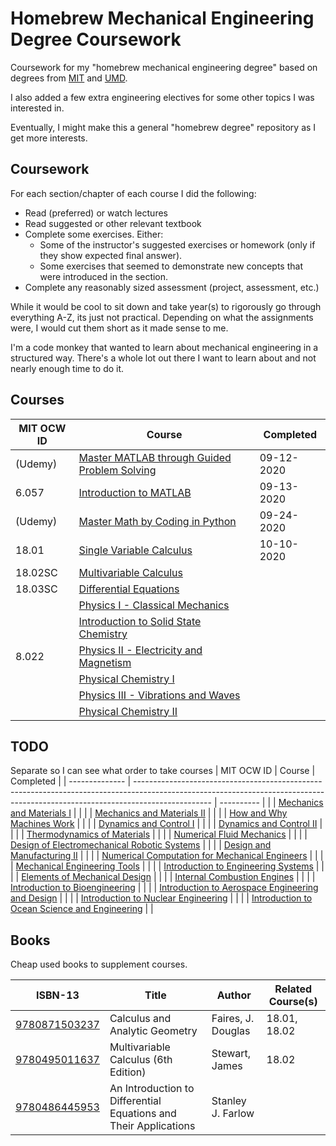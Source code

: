 # Homebrew Mechanical Engineering Degree Coursework

Coursework for my "homebrew mechanical engineering degree" based on degrees from [MIT](http://catalog.mit.edu/degree-charts/mechanical-engineering-course-2/) and [UMD](https://eng.umd.edu/sites/clark.umd.edu/files/enme-4yrplan-ge-2016-2017.pdf).

I also added a few extra engineering electives for some other topics I was interested in.

Eventually, I might make this a general "homebrew degree" repository as I get more interests.


## Coursework
For each section/chapter of each course I did the following:
- Read (preferred) or watch lectures
- Read suggested or other relevant textbook
- Complete some exercises. Either:
  - Some of the instructor's suggested exercises or homework (only if they show expected final answer).
  - Some exercises that seemed to demonstrate new concepts that were introduced in the section.
- Complete any reasonably sized assessment (project, assessment, etc.)


While it would be cool to sit down and take year(s) to rigorously go through everything A-Z, its just not practical.
Depending on what the assignments were, I would cut them short as it made sense to me.

I'm a code monkey that wanted to learn about mechanical engineering in a structured way.
There's a whole lot out there I want to learn about and not nearly enough time to do it.


## Courses
| MIT OCW ID     | Course                                                                                                                                                                          | Completed  |
| -------------- | ------------------------------------------------------------------------------------------------------------------------------------------------------------------------------- | ---------- |
| (Udemy)        | [Master MATLAB through Guided Problem Solving](https://www.udemy.com/course/master-matlab-through-guided-problem-solving/learn/)                                                | 09-12-2020 |
| 6.057          | [Introduction to MATLAB](https://ocw.mit.edu/courses/electrical-engineering-and-computer-science/6-057-introduction-to-matlab-january-iap-2019)                                 | 09-13-2020 |
| (Udemy)        | [Master Math by Coding in Python](https://www.udemy.com/course/math-with-python/learn/)                                                                                         | 09-24-2020 |
| 18.01          | [Single Variable Calculus](https://ocw.mit.edu/courses/mathematics/18-01-single-variable-calculus-fall-2006)                                                                    | 10-10-2020 |
| 18.02SC        | [Multivariable Calculus](https://ocw.mit.edu/courses/mathematics/18-02sc-multivariable-calculus-fall-2010/)                                                                     | |
| 18.03SC        | [Differential Equations](https://ocw.mit.edu/courses/mathematics/18-03sc-differential-equations-fall-2011/)                                                                     | |
|                | [Physics I - Classical Mechanics](https://ocw.mit.edu/courses/physics/8-012-physics-i-classical-mechanics-fall-2008)                                                            | |
|                | [Introduction to Solid State Chemistry](https://ocw.mit.edu/courses/materials-science-and-engineering/3-091sc-introduction-to-solid-state-chemistry-fall-2010)                  | |
| 8.022          | [Physics II - Electricity and Magnetism](https://ocw.mit.edu/courses/physics/8-022-physics-ii-electricity-and-magnetism-fall-2002)                                              | |
|                | [Physical Chemistry I](https://ocw.mit.edu/courses/chemistry/5-61-physical-chemistry-fall-2017)                                                                                 | |
|                | [Physics III - Vibrations and Waves](https://ocw.mit.edu/courses/physics/8-03sc-physics-iii-vibrations-and-waves-fall-2016)                                                     | |
|                | [Physical Chemistry II](https://ocw.mit.edu/courses/chemistry/5-62-physical-chemistry-ii-spring-2008)                                                                           | |


## TODO
Separate so I can see what order to take courses
| MIT OCW ID     | Course                                                                                                                                                                          | Completed  |
| -------------- | ------------------------------------------------------------------------------------------------------------------------------------------------------------------------------- | ---------- |
|                | [Mechanics and Materials I](https://ocw.mit.edu/courses/mechanical-engineering/2-001-mechanics-materials-i-fall-2006)                                                           | |
|                | [Mechanics and Materials II](https://ocw.mit.edu/courses/mechanical-engineering/2-002-mechanics-and-materials-ii-spring-2004)                                                   | |
|                | [How and Why Machines Work](https://ocw.mit.edu/courses/mechanical-engineering/2-000-how-and-why-machines-work-spring-2002)                                                     | |
|                | [Dynamics and Control I](https://ocw.mit.edu/courses/mechanical-engineering/2-003j-dynamics-and-control-i-spring-2007)                                                          | |
|                | [Dynamics and Control II](https://ocw.mit.edu/courses/mechanical-engineering/2-004-dynamics-and-control-ii-spring-2008)                                                         | |
|                | [Thermodynamics of Materials](https://ocw.mit.edu/courses/materials-science-and-engineering/3-00-thermodynamics-of-materials-fall-2002)                                         | |
|                | [Numerical Fluid Mechanics](https://ocw.mit.edu/courses/mechanical-engineering/2-29-numerical-fluid-mechanics-spring-2015)                                                      | |
|                | [Design of Electromechanical Robotic Systems](https://ocw.mit.edu/courses/mechanical-engineering/2-017j-design-of-electromechanical-robotic-systems-fall-2009)                  | |
|                | [Design and Manufacturing II](https://ocw.mit.edu/courses/mechanical-engineering/2-008-design-and-manufacturing-ii-spring-2004)                                                 | |
|                | [Numerical Computation for Mechanical Engineers](https://ocw.mit.edu/courses/mechanical-engineering/2-086-numerical-computation-for-mechanical-engineers-fall-2014)             | |
|                | [Mechanical Engineering Tools](https://ocw.mit.edu/courses/mechanical-engineering/2-670-mechanical-engineering-tools-january-iap-2004)                                          | |
|                | [Introduction to Engineering Systems](https://ocw.mit.edu/courses/engineering-systems-division/esd-00-introduction-to-engineering-systems-spring-2011)                          | |
|                | [Elements of Mechanical Design](https://ocw.mit.edu/courses/mechanical-engineering/2-72-elements-of-mechanical-design-spring-2009)                                              | |
|                | [Internal Combustion Engines](https://ocw.mit.edu/courses/mechanical-engineering/2-61-internal-combustion-engines-spring-2017)                                                  | |
|                | [Introduction to Bioengineering](https://ocw.mit.edu/courses/biological-engineering/20-010j-introduction-to-bioengineering-be-010j-spring-2006)                                 | |
|                | [Introduction to Aerospace Engineering and Design](https://ocw.mit.edu/courses/aeronautics-and-astronautics/16-00-introduction-to-aerospace-engineering-and-design-spring-2003) | |
|                | [Introduction to Nuclear Engineering](https://ocw.mit.edu/courses/nuclear-engineering/22-01-introduction-to-nuclear-engineering-and-ionizing-radiation-fall-2016)               | |
|                | [Introduction to Ocean Science and Engineering](https://ocw.mit.edu/courses/mechanical-engineering/2-011-introduction-to-ocean-science-and-engineering-spring-2006)             | |



## Books
Cheap used books to supplement courses.

| ISBN-13                                                    | Title                                                                         | Author             | Related Course(s) |
| ---------------------------------------------------------- | ----------------------------------------------------------------------------- | ------------------ | ----------------- |
| [9780871503237](https://isbnsearch.org/isbn/9780871503237) | Calculus and Analytic Geometry                                                | Faires, J. Douglas | 18.01, 18.02      |
| [9780495011637](https://isbnsearch.org/isbn/9780495011637) | Multivariable Calculus (6th Edition)                                          | Stewart, James     | 18.02             |
| [9780486445953](https://isbnsearch.org/isbn/9780486445953) | An Introduction to Differential Equations and Their Applications              | Stanley J. Farlow  |                   |


